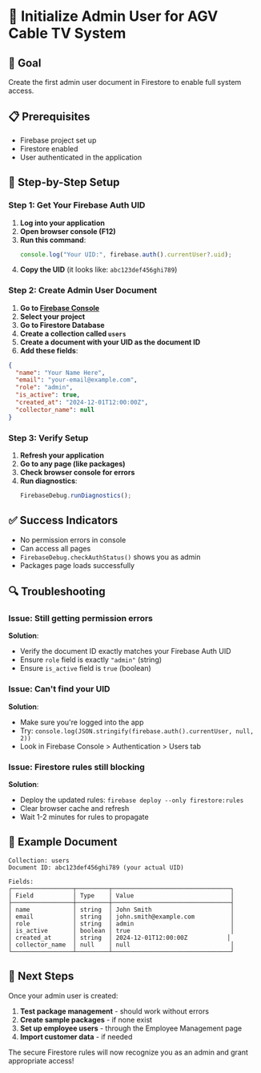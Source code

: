 # 🔧 Initialize Admin User for AGV Cable TV System

## 🎯 **Goal**

Create the first admin user document in Firestore to enable full system access.

## 📋 **Prerequisites**

- Firebase project set up
- Firestore enabled
- User authenticated in the application

## 🚀 **Step-by-Step Setup**

### **Step 1: Get Your Firebase Auth UID**

1. **Log into your application**
2. **Open browser console (F12)**
3. **Run this command**:
   ```javascript
   console.log("Your UID:", firebase.auth().currentUser?.uid);
   ```
4. **Copy the UID** (it looks like: `abc123def456ghi789`)

### **Step 2: Create Admin User Document**

1. **Go to [Firebase Console](https://console.firebase.google.com)**
2. **Select your project**
3. **Go to Firestore Database**
4. **Create a collection called `users`**
5. **Create a document with your UID as the document ID**
6. **Add these fields**:

```json
{
  "name": "Your Name Here",
  "email": "your-email@example.com",
  "role": "admin",
  "is_active": true,
  "created_at": "2024-12-01T12:00:00Z",
  "collector_name": null
}
```

### **Step 3: Verify Setup**

1. **Refresh your application**
2. **Go to any page (like packages)**
3. **Check browser console for errors**
4. **Run diagnostics**:
   ```javascript
   FirebaseDebug.runDiagnostics();
   ```

## ✅ **Success Indicators**

- No permission errors in console
- Can access all pages
- `FirebaseDebug.checkAuthStatus()` shows you as admin
- Packages page loads successfully

## 🔍 **Troubleshooting**

### **Issue**: Still getting permission errors

**Solution**:

- Verify the document ID exactly matches your Firebase Auth UID
- Ensure `role` field is exactly `"admin"` (string)
- Ensure `is_active` field is `true` (boolean)

### **Issue**: Can't find your UID

**Solution**:

- Make sure you're logged into the app
- Try: `console.log(JSON.stringify(firebase.auth().currentUser, null, 2))`
- Look in Firebase Console > Authentication > Users tab

### **Issue**: Firestore rules still blocking

**Solution**:

- Deploy the updated rules: `firebase deploy --only firestore:rules`
- Clear browser cache and refresh
- Wait 1-2 minutes for rules to propagate

## 📝 **Example Document**

```
Collection: users
Document ID: abc123def456ghi789 (your actual UID)

Fields:
┌─────────────────┬─────────┬─────────────────────────────────┐
│ Field           │ Type    │ Value                           │
├─────────────────┼─────────┼─────────────────────────────────┤
│ name            │ string  │ John Smith                      │
│ email           │ string  │ john.smith@example.com          │
│ role            │ string  │ admin                           │
│ is_active       │ boolean │ true                            │
│ created_at      │ string  │ 2024-12-01T12:00:00Z           │
│ collector_name  │ null    │ null                            │
└─────────────────┴─────────┴─────────────────────────────────┘
```

## 🎉 **Next Steps**

Once your admin user is created:

1. **Test package management** - should work without errors
2. **Create sample packages** - if none exist
3. **Set up employee users** - through the Employee Management page
4. **Import customer data** - if needed

The secure Firestore rules will now recognize you as an admin and grant appropriate access!
